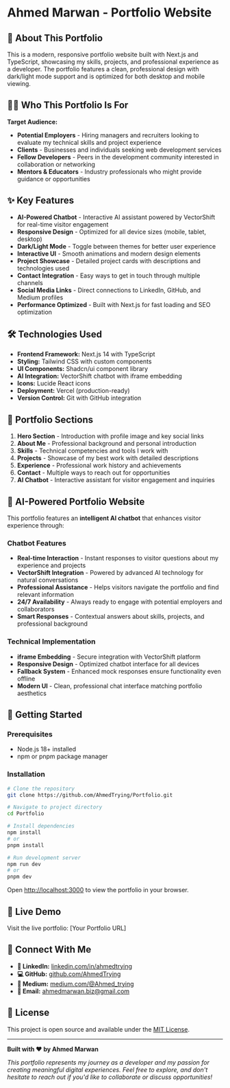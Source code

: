# Ahmed Marwan - Portfolio Website

## 🚀 About This Portfolio

This is a modern, responsive portfolio website built with Next.js and TypeScript, showcasing my skills, projects, and professional experience as a developer. The portfolio features a clean, professional design with dark/light mode support and is optimized for both desktop and mobile viewing.

## 👨‍💻 Who This Portfolio Is For

**Target Audience:**
- **Potential Employers** - Hiring managers and recruiters looking to evaluate my technical skills and project experience
- **Clients** - Businesses and individuals seeking web development services
- **Fellow Developers** - Peers in the development community interested in collaboration or networking
- **Mentors & Educators** - Industry professionals who might provide guidance or opportunities

## ✨ Key Features

- **AI-Powered Chatbot** - Interactive AI assistant powered by VectorShift for real-time visitor engagement
- **Responsive Design** - Optimized for all device sizes (mobile, tablet, desktop)
- **Dark/Light Mode** - Toggle between themes for better user experience
- **Interactive UI** - Smooth animations and modern design elements
- **Project Showcase** - Detailed project cards with descriptions and technologies used
- **Contact Integration** - Easy ways to get in touch through multiple channels
- **Social Media Links** - Direct connections to LinkedIn, GitHub, and Medium profiles
- **Performance Optimized** - Built with Next.js for fast loading and SEO optimization

## 🛠️ Technologies Used

- **Frontend Framework:** Next.js 14 with TypeScript
- **Styling:** Tailwind CSS with custom components
- **UI Components:** Shadcn/ui component library
- **AI Integration:** VectorShift chatbot with iframe embedding
- **Icons:** Lucide React icons
- **Deployment:** Vercel (production-ready)
- **Version Control:** Git with GitHub integration

## 🎯 Portfolio Sections

1. **Hero Section** - Introduction with profile image and key social links
2. **About Me** - Professional background and personal introduction
3. **Skills** - Technical competencies and tools I work with
4. **Projects** - Showcase of my best work with detailed descriptions
5. **Experience** - Professional work history and achievements
6. **Contact** - Multiple ways to reach out for opportunities
7. **AI Chatbot** - Interactive assistant for visitor engagement and inquiries

## 🤖 AI-Powered Portfolio Website

This portfolio features an **intelligent AI chatbot** that enhances visitor experience through:

### Chatbot Features
- **Real-time Interaction** - Instant responses to visitor questions about my experience and projects
- **VectorShift Integration** - Powered by advanced AI technology for natural conversations
- **Professional Assistance** - Helps visitors navigate the portfolio and find relevant information
- **24/7 Availability** - Always ready to engage with potential employers and collaborators
- **Smart Responses** - Contextual answers about skills, projects, and professional background

### Technical Implementation
- **iframe Embedding** - Secure integration with VectorShift platform
- **Responsive Design** - Optimized chatbot interface for all devices
- **Fallback System** - Enhanced mock responses ensure functionality even offline
- **Modern UI** - Clean, professional chat interface matching portfolio aesthetics

## 🚀 Getting Started

### Prerequisites
- Node.js 18+ installed
- npm or pnpm package manager

### Installation

```bash
# Clone the repository
git clone https://github.com/AhmedTrying/Portfolio.git

# Navigate to project directory
cd Portfolio

# Install dependencies
npm install
# or
pnpm install

# Run development server
npm run dev
# or
pnpm dev
```

Open [http://localhost:3000](http://localhost:3000) to view the portfolio in your browser.

## 📱 Live Demo

Visit the live portfolio: [Your Portfolio URL]

## 🤝 Connect With Me
- **💼 LinkedIn:** [linkedin.com/in/ahmedtrying](https://linkedin.com/in/ahmedtrying)  
- **💻 GitHub:** [github.com/AhmedTrying](https://github.com/AhmedTrying)  
- **📝 Medium:** [medium.com/@Ahmed_trying](https://medium.com/@Ahmed_trying)  
- **📧 Email:** [ahmedmarwan.biz@gmail.com](mailto:ahmedmarwan.biz@gmail.com)  

## 📄 License

This project is open source and available under the [MIT License](LICENSE).

---

**Built with ❤️ by Ahmed Marwan**

*This portfolio represents my journey as a developer and my passion for creating meaningful digital experiences. Feel free to explore, and don't hesitate to reach out if you'd like to collaborate or discuss opportunities!*
